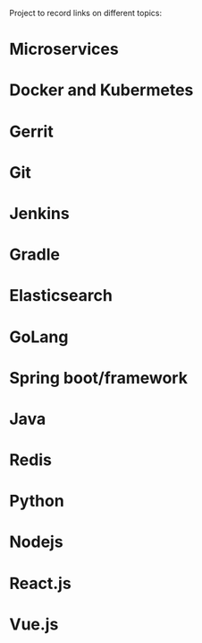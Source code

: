 Project to record links on different topics:

# Microservices
# Docker and Kubermetes
# Gerrit
# Git
# Jenkins
# Gradle
# Elasticsearch
# GoLang
# Spring boot/framework
# Java
# Redis
# Python
# Nodejs
# React.js
# Vue.js

